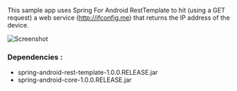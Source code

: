 This sample app uses Spring For Android RestTemplate to hit (using a GET request) a web service (http://ifconfig.me) that returns the IP address of the device.

![Screenshot](https://raw.github.com/anthonydahanne/spring-for-android-starter-book/master/spring-for-android-ch2-first-example-maven/screenshot.png "Screenshot")

### Dependencies : 
* spring-android-rest-template-1.0.0.RELEASE.jar
* spring-android-core-1.0.0.RELEASE.jar
